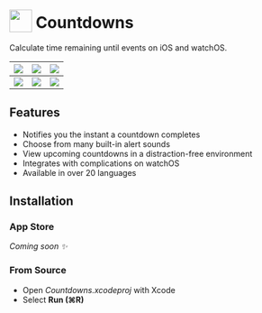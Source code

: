 # <img src="https://github.com/freyaariel/countdowns/blob/main/Shared/Assets.xcassets/AppIcon.appiconset/icon_40pt@2x.png?raw=true" alt="" width="40" valign="bottom"> Countdowns 

Calculate time remaining until events on <!-- rOS,  --> iOS and watchOS.

|![](https://github.com/freyaariel/countdowns/blob/main/Screenshots/List@iOS.png?raw=true)|![](https://github.com/freyaariel/countdowns/blob/main/Screenshots/Add@iOS.png?raw=true)|![](https://github.com/freyaariel/countdowns/blob/main/Screenshots/UpNext@iOS.png?raw=true)|
|-|-|-|
|![](https://github.com/freyaariel/countdowns/blob/main/Screenshots/List@watchOS.png?raw=true)|![](https://github.com/freyaariel/countdowns/blob/main/Screenshots/Add@watchOS.png?raw=true)|![](https://github.com/freyaariel/countdowns/blob/main/Screenshots/Detail@watchOS.png?raw=true)|


## Features

* Notifies you the instant a countdown completes
* Choose from many built-in alert sounds
* View upcoming countdowns in a distraction-free environment
* Integrates with <!-- widgets on iOS and --> complications on watchOS
* Available in over 20 languages
<!-- * Set countdowns using Siri -->
<!-- * Repeat mode makes it easy to have weekly, monthly, or even yearly countdowns -->
<!-- * Synchronizes across iOS and watchOS -->


## Installation

### App Store

_Coming soon ✨_


### From Source

* Open _Countdowns.xcodeproj_ with Xcode
* Select **Run (⌘R)**


<!--
## Complications

### Circular Small
### Graphic Bezel
### Graphic Circular
### Graphic Corner
### Graphic Extra Large
### Graphic Rectangular
### Utilitarian Large
### Utilitarian Small

-->

<!--
## Settings

### Show Up Next
### Show Target in List
### Delete from List
### Autodelete Countdowns

-->
